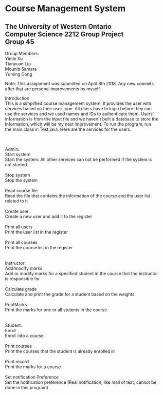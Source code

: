 Course Management System
============
The University of Western Ontario</br>
Computer Science 2212 Group Project</br>
Group 45</br>
---------
Group Members:</br>
Yimin Xu</br>
Tianyuan Liu</br>
Mounib Samara</br>
Yuming Dong</br>

Note: This assignment was submitted on April 8th 2018. Any new commits after that are personal improvements by myself.
</br>

Introduction</br>
This is a simplified course management system. It provides the user with services based on their user type. All users have to login before they can use the services and we used names and IDs to authenticate them. Users' information is from the input file and we haven't built a database to store the information, which will be my next improvement. To run the program, run the main class in Test.java. Here are the services for the users.


</br></br>
Admin:</br>
	Start system</br>
	Start the system. All other services can not be performed if the system is not started.</br></br>
	Stop system</br>
	Stop the system</br></br>
	Read course file</br>
	Read the file that contains the information of the course and the user list related to it</br></br>
	Create user</br>
	Create a new user and add it to the register</br></br>
	Print all users</br>
	Print the user list in the register</br></br>
	Print all courses</br>
	Print the course list in the register</br></br></br>
Instructor:</br>
	Add/modify marks</br>
	Add or modify marks for a specified student in the course that the instructor is responsible for</br></br>
	Calculate grade</br>
	Calculate and print the grade for a student based on the weights</br></br>
	PrintMarks</br>
	Print the marks for one or all stutents in the course</br></br></br>
Student:</br>
	Enroll</br>
	Enroll into a course</br></br>
	Print courses</br>
	Print the courses that the student is already enrolled in</br></br>
	Print record</br>
	Print the marks for a course</br></br>
	Set notification Preference</br>
	Set the notification preference (Real notification, like mail of text, cannot be done in this program)</br></br>